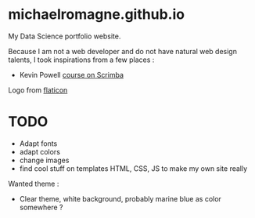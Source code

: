 # michaelromagne.github.io

My Data Science portfolio website.

Because I am not a web developer and do not have natural web design talents, I took inspirations from a few places : 
- Kevin Powell [course on Scrimba](https://scrimba.com/learn/portfolio)

Logo from [flaticon](https://www.flaticon.com/fr/)

# TODO

- Adapt fonts
- adapt colors
- change images
- find cool stuff on templates HTML, CSS, JS to make my own site really

Wanted theme :

- Clear theme, white background, probably marine blue as color somewhere ?
